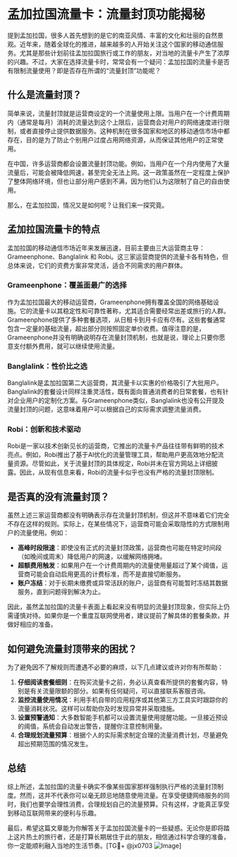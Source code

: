 # 孟加拉国流量卡：流量封顶功能揭秘

提到孟加拉国，很多人首先想到的是它的南亚风情、丰富的文化和壮丽的自然景观。近年来，随着全球化的推进，越来越多的人开始关注这个国家的移动通信服务。尤其是那些计划前往孟加拉国旅行或工作的朋友，对当地的流量卡产生了浓厚的兴趣。不过，大家在选择流量卡时，常常会有一个疑问：孟加拉国的流量卡是否有限制流量使用？即是否存在所谓的“流量封顶”功能呢？

## 什么是流量封顶？

简单来说，流量封顶就是运营商设定的一个流量使用上限。当用户在一个计费周期内（通常是每月）消耗的流量达到这个上限后，运营商会对用户的网络速度进行限制，或者直接停止提供数据服务。这种机制在很多国家和地区的移动通信市场中都存在，目的是为了防止个别用户过度占用网络资源，从而保证其他用户的正常使用。

在中国，许多运营商都会设置流量封顶功能。例如，当用户在一个月内使用了大量流量后，可能会被降低网速，甚至完全无法上网。这一政策虽然在一定程度上保护了整体网络环境，但也让部分用户感到不满，因为他们认为这限制了自己的自由使用。

那么，在孟加拉国，情况又是如何呢？让我们来一探究竟。

## 孟加拉国流量卡的特点

孟加拉国的移动通信市场近年来发展迅速，目前主要由三大运营商主导：Grameenphone、Banglalink 和 Robi。这三家运营商提供的流量卡各有特色，但总体来说，它们的资费方案非常灵活，适合不同需求的用户群体。

### Grameenphone：覆盖面最广的选择

作为孟加拉国最大的移动运营商，Grameenphone拥有覆盖全国的网络基础设施。它的流量卡以其稳定性和可靠性著称，尤其适合需要经常出差或旅行的人群。Grameenphone提供了多种套餐选项，从日租卡到月卡应有尽有。这些套餐通常包含一定量的基础流量，超出部分则按照固定单价收费。值得注意的是，Grameenphone并没有明确说明存在流量封顶机制，也就是说，理论上只要你愿意支付额外费用，就可以继续使用流量。

### Banglalink：性价比之选

Banglalink是孟加拉国第二大运营商，其流量卡以实惠的价格吸引了大批用户。Banglalink的套餐设计同样注重灵活性，既有面向普通消费者的日常套餐，也有针对企业用户的定制化方案。与Grameenphone类似，Banglalink也没有公开提及流量封顶的问题，这意味着用户可以根据自己的实际需求调整流量消费。

### Robi：创新和技术驱动

Robi是一家以技术创新见长的运营商，它推出的流量卡产品往往带有鲜明的技术亮点。例如，Robi推出了基于AI优化的流量管理工具，帮助用户更高效地分配流量资源。尽管如此，关于流量封顶的具体规定，Robi并未在官方网站上详细披露。因此，从现有信息来看，Robi的流量卡似乎也没有严格的流量封顶限制。

## 是否真的没有流量封顶？

虽然上述三家运营商都没有明确表示存在流量封顶机制，但这并不意味着它们完全不存在这样的规则。实际上，在某些情况下，运营商可能会采取隐性的方式限制用户的流量使用。例如：

- **高峰时段限速**：即使没有正式的流量封顶政策，运营商也可能在特定时间段（如晚间或周末）降低用户的网速，以缓解网络拥堵。
- **超额费用触发**：如果用户在一个计费周期内的流量使用量超过了某个阈值，运营商可能会自动启用更高的计费标准，而不是直接切断服务。
- **账户冻结**：对于长期未缴费或异常活跃的账户，运营商有可能暂时冻结其数据服务，直到问题得到解决为止。

因此，虽然孟加拉国的流量卡表面上看起来没有明显的流量封顶现象，但实际上仍需谨慎对待。如果你是一个重度互联网使用者，建议提前了解具体的套餐条款，并做好相应的准备。

## 如何避免流量封顶带来的困扰？

为了避免因不了解规则而遭遇不必要的麻烦，以下几点建议或许对你有所帮助：

1. **仔细阅读套餐细则**：在购买流量卡之前，务必认真查看所提供的套餐内容，特别是有关流量限额的部分。如果有任何疑问，可以直接联系客服咨询。
2. **监控流量使用情况**：利用手机自带的应用程序或其他第三方工具实时跟踪你的流量消耗状况。这样可以帮助你及时发现异常并采取措施。
3. **设置预警通知**：大多数智能手机都可以设置流量使用提醒功能。一旦接近预设的阈值，系统会自动发出警告，提醒你注意控制用量。
4. **合理规划流量预算**：根据个人的实际需求制定合理的流量消费计划，尽量避免超出预期范围的情况发生。

## 总结

综上所述，孟加拉国的流量卡确实不像某些国家那样强制执行严格的流量封顶制度。然而，这并不代表你可以毫无顾忌地随意使用流量。在享受便捷网络服务的同时，我们也要学会理性消费，合理规划自己的流量预算。只有这样，才能真正享受到移动互联网带来的便利与乐趣。

最后，希望这篇文章能为你解答关于孟加拉国流量卡的一些疑惑。无论你是即将踏上这片热土的旅行者，还是打算长期居住于此的朋友，相信通过科学合理的准备，你一定能顺利融入当地的生活节奏。[TG💪+ @jx0703 ![Image](https://github.com/user-attachments/assets/dbca1d08-cadb-493c-b0ec-ad6f7a83f270)]